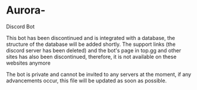 # Aurora-
Discord Bot

This bot has been discontinued and is integrated with a database, the structure of the database will be added shortly.
The support links (the discord server has been deleted) and the bot's page in top.gg and other sites has also been discontinued, therefore, it is not available on these websites anymore 

The bot is private and cannot be invited to any servers at the moment, if any advancements occur, this file will be updated as soon as possible.
